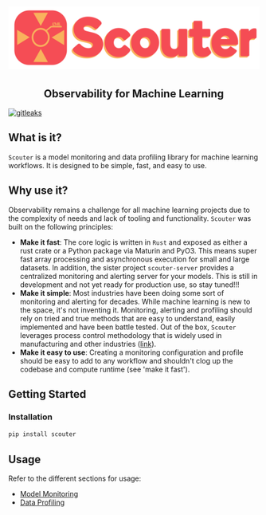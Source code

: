 <h1 align="center">
  <br>
  <img src="https://github.com/demml/scouter/blob/main/images/scouter-logo.png?raw=true"  width="600"alt="scouter logo"/>
  <br>
</h1>

<h2 align="center"><b>Observability for Machine Learning</b></h2>

[![gitleaks](https://img.shields.io/badge/protected%20by-gitleaks-purple)](https://github.com/zricethezav/gitleaks-action)

## **What is it?**

`Scouter` is a model monitoring and data profiling library for machine learning workflows. It is designed to be simple, fast, and easy to use.

## **Why use it?**

Observability remains a challenge for all machine learning projects due to the complexity of needs and lack of tooling and functionality. `Scouter` was built on the following principles:

- **Make it fast**: The core logic is written in `Rust` and exposed as either a rust crate or a Python package via Maturin and PyO3. This means super fast array processing and asynchronous execution for small and large datasets. In addition, the sister project `scouter-server` provides a centralized monitoring and alerting server for your models. This is still in development and not yet ready for production use, so stay tuned!!!
- **Make it simple**: Most industries have been doing some sort of monitoring and alerting for decades. While machine learning is new to the space, it's not inventing it. Monitoring, alerting and profiling should rely on tried and true methods that are easy to understand, easily implemented and have been battle tested. Out of the box, `Scouter` leverages process control methodology that is widely used in manufacturing and other industries ([link](https://www.itl.nist.gov/div898/handbook/pmc/section3/pmc31.htm)).
- **Make it easy to use**: Creating a monitoring configuration and profile should be easy to add to any workflow and shouldn't clog up the codebase and compute runtime (see 'make it fast').


## Getting Started

### Installation

```bash
pip install scouter
```

## Usage

Refer to the different sections for usage:

- [Model Monitoring](./monitoring/overview.md)
- [Data Profiling](./profiling/overview.md)

